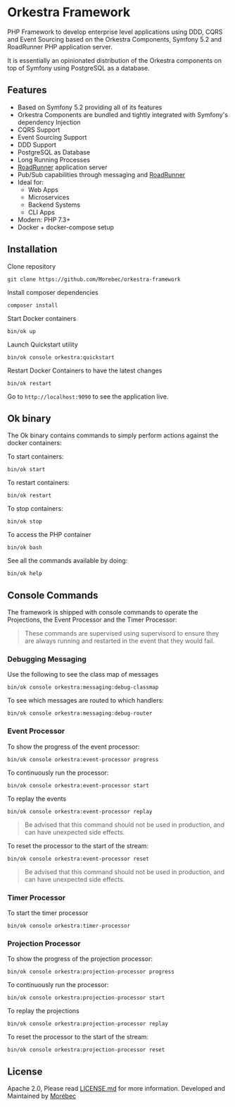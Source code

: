 # Orkestra Framework
PHP Framework to develop enterprise level applications using DDD, CQRS and Event Sourcing based on 
the Orkestra Components, Symfony 5.2 and RoadRunner PHP application server.

It is essentially an opinionated distribution of the Orkestra components on top of Symfony using PostgreSQL as a database.

## Features
- Based on Symfony 5.2 providing all of its features
- Orkestra Components are bundled and tightly integrated with Symfony's dependency Injection
- CQRS Support
- Event Sourcing Support
- DDD Support
- PostgreSQL as Database
- Long Running Processes
- [RoadRunner](https://roadrunner.dev/) application server
- Pub/Sub capabilities through messaging and [RoadRunner](https://roadrunner.dev/)
- Ideal for:
  - Web Apps
  - Microservices
  - Backend Systems
  - CLI Apps
- Modern: PHP 7.3+
- Docker + docker-compose setup

## Installation
Clone repository
```shell
git clone https://github.com/Morebec/orkestra-framework
```

Install composer dependencies
```shell
composer install
```

Start Docker containers
```shell
bin/ok up
```

Launch Quickstart utility
```shell
bin/ok console orkestra:quickstart
```

Restart Docker Containers to have the latest changes
```shell
bin/ok restart
```

Go to `http://localhost:9090` to see the application live.

## Ok binary
The Ok binary contains commands to simply perform actions against the docker containers:

To start containers:
```shell
bin/ok start 
```

To restart containers:
```shell
bin/ok restart
```

To stop containers:
```shell
bin/ok stop
```

To access the PHP container
```shell
bin/ok bash
```

See all the commands available by doing:

````shell
bin/ok help
````

## Console Commands
The framework is shipped with console commands to operate the Projections, the Event Processor and the Timer Processor:

> These commands are supervised using supervisord to ensure they are always running and restarted in the event that they would fail.

### Debugging Messaging
Use the following to see the class map of messages
```shell
bin/ok console orkestra:messaging:debug-classmap
```

To see which messages are routed to which handlers:
```shell
bin/ok console orkestra:messaging:debug-router
```

### Event Processor
To show the progress of the event processor:
```shell
bin/ok console orkestra:event-processor progress
```

To continuously run the processor:
```shell
bin/ok console orkestra:event-processor start
````

To replay the events
```shell
bin/ok console orkestra:event-processor replay
````
> Be advised that this command should not be used in production, and can have unexpected side effects.

To reset the processor to the start of the stream:
```shell
bin/ok console orkestra:event-processor reset
````
> Be advised that this command should not be used in production, and can have unexpected side effects.


### Timer Processor
To start the timer processor
```shell
bin/ok console orkestra:timer-processor
```

### Projection Processor
To show the progress of the projection processor:
```shell
bin/ok console orkestra:projection-processor progress
```

To continuously run the processor:
```shell
bin/ok console orkestra:projection-processor start
````

To replay the projections
```shell
bin/ok console orkestra:projection-processor replay
````

To reset the processor to the start of the stream:
```shell
bin/ok console orkestra:projection-processor reset
````

## License
Apache 2.0, Please read [LICENSE.md](./LICENSE.md) for more information.
Developed and Maintained by [Morébec](https://morebec.com)